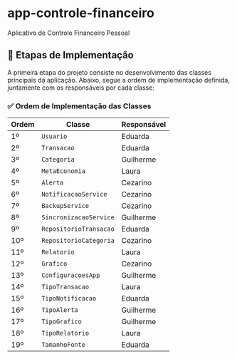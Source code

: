 # app-controle-financeiro
Aplicativo de Controle Financeiro Pessoal

## 📌 Etapas de Implementação

A primeira etapa do projeto consiste no desenvolvimento das classes principais da aplicação. Abaixo, segue a ordem de implementação definida, juntamente com os responsáveis por cada classe:

### ✅ Ordem de Implementação das Classes

| Ordem | Classe                | Responsável  |
|-------|------------------------|--------------|
| 1º    | `Usuario`              | Eduarda      |
| 2º    | `Transacao`            | Eduarda      |
| 3º    | `Categoria`            | Guilherme    |
| 4º    | `MetaEconomia`         | Laura        |
| 5º    | `Alerta`               | Cezarino     |
| 6º    | `NotificacaoService`   | Cezarino     |
| 7º    | `BackupService`        | Cezarino     |
| 8º    | `SincronizacaoService` | Guilherme    |
| 9º    | `RepositorioTransacao` | Eduarda      |
| 10º   | `RepositorioCategoria` | Cezarino     |
| 11º   | `Relatorio`            | Laura        |
| 12º   | `Grafico`              | Cezarino     |
| 13º   | `ConfiguracoesApp`     | Guilherme    |
| 14º   | `TipoTransacao`        | Laura        |
| 15º   | `TipoNotificacao`      | Eduarda      |
| 16º   | `TipoAlerta`           | Guilherme    |
| 17º   | `TipoGrafico`          | Guilherme    |
| 18º   | `TipoRelatorio`        | Laura        |
| 19º   | `TamanhoFonte`         | Eduarda      |

